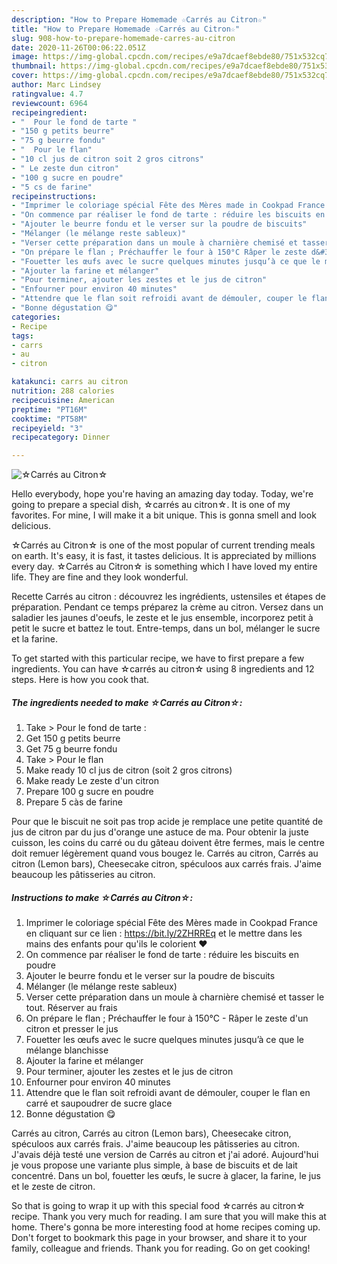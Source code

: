 ```yaml
---
description: "How to Prepare Homemade ☆Carrés au Citron☆"
title: "How to Prepare Homemade ☆Carrés au Citron☆"
slug: 908-how-to-prepare-homemade-carres-au-citron
date: 2020-11-26T00:06:22.051Z
image: https://img-global.cpcdn.com/recipes/e9a7dcaef8ebde80/751x532cq70/☆carres-au-citron☆-photo-principale-de-la-recette.jpg
thumbnail: https://img-global.cpcdn.com/recipes/e9a7dcaef8ebde80/751x532cq70/☆carres-au-citron☆-photo-principale-de-la-recette.jpg
cover: https://img-global.cpcdn.com/recipes/e9a7dcaef8ebde80/751x532cq70/☆carres-au-citron☆-photo-principale-de-la-recette.jpg
author: Marc Lindsey
ratingvalue: 4.7
reviewcount: 6964
recipeingredient:
- "  Pour le fond de tarte "
- "150 g petits beurre"
- "75 g beurre fondu"
- "  Pour le flan"
- "10 cl jus de citron soit 2 gros citrons"
- " Le zeste dun citron"
- "100 g sucre en poudre"
- "5 cs de farine"
recipeinstructions:
- "Imprimer le coloriage spécial Fête des Mères made in Cookpad France en cliquant sur ce lien : https://bit.ly/2ZHRREq et le mettre dans les mains des enfants pour qu&#39;ils le colorient ❤"
- "On commence par réaliser le fond de tarte : réduire les biscuits en poudre"
- "Ajouter le beurre fondu et le verser sur la poudre de biscuits"
- "Mélanger (le mélange reste sableux)"
- "Verser cette préparation dans un moule à charnière chemisé et tasser le tout. Réserver au frais"
- "On prépare le flan ; Préchauffer le four à 150°C Râper le zeste d&#39;un citron et presser le jus"
- "Fouetter les œufs avec le sucre quelques minutes jusqu’à ce que le mélange blanchisse"
- "Ajouter la farine et mélanger"
- "Pour terminer, ajouter les zestes et le jus de citron"
- "Enfourner pour environ 40 minutes"
- "Attendre que le flan soit refroidi avant de démouler, couper le flan en carré et saupoudrer de sucre glace"
- "Bonne dégustation 😋"
categories:
- Recipe
tags:
- carrs
- au
- citron

katakunci: carrs au citron 
nutrition: 288 calories
recipecuisine: American
preptime: "PT16M"
cooktime: "PT58M"
recipeyield: "3"
recipecategory: Dinner

---
```



![☆Carrés au Citron☆](https://img-global.cpcdn.com/recipes/e9a7dcaef8ebde80/751x532cq70/☆carres-au-citron☆-photo-principale-de-la-recette.jpg)

Hello everybody, hope you're having an amazing day today. Today, we're going to prepare a special dish, ☆carrés au citron☆. It is one of my favorites. For mine, I will make it a bit unique. This is gonna smell and look delicious.

☆Carrés au Citron☆ is one of the most popular of current trending meals on earth. It's easy, it is fast, it tastes delicious. It is appreciated by millions every day. ☆Carrés au Citron☆ is something which I have loved my entire life. They are fine and they look wonderful.

Recette Carrés au citron : découvrez les ingrédients, ustensiles et étapes de préparation. Pendant ce temps préparez la crème au citron. Versez dans un saladier les jaunes d&#39;oeufs, le zeste et le jus ensemble, incorporez petit à petit le sucre et battez le tout. Entre-temps, dans un bol, mélanger le sucre et la farine.


To get started with this particular recipe, we have to first prepare a few ingredients. You can have ☆carrés au citron☆ using 8 ingredients and 12 steps. Here is how you cook that.

<!--inarticleads1-->

##### The ingredients needed to make ☆Carrés au Citron☆:

1. Take  &gt; Pour le fond de tarte :
1. Get 150 g petits beurre
1. Get 75 g beurre fondu
1. Take  &gt; Pour le flan
1. Make ready 10 cl jus de citron (soit 2 gros citrons)
1. Make ready  Le zeste d&#39;un citron
1. Prepare 100 g sucre en poudre
1. Prepare 5 càs de farine


Pour que le biscuit ne soit pas trop acide je remplace une petite quantité de jus de citron par du jus d&#39;orange une astuce de ma. Pour obtenir la juste cuisson, les coins du carré ou du gâteau doivent être fermes, mais le centre doit remuer légèrement quand vous bougez le. Carrés au citron, Carrés au citron (Lemon bars), Cheesecake citron, spéculoos aux carrés frais. J&#39;aime beaucoup les pâtisseries au citron. 

<!--inarticleads2-->

##### Instructions to make ☆Carrés au Citron☆:

1. Imprimer le coloriage spécial Fête des Mères made in Cookpad France en cliquant sur ce lien : https://bit.ly/2ZHRREq et le mettre dans les mains des enfants pour qu&#39;ils le colorient ❤
1. On commence par réaliser le fond de tarte : réduire les biscuits en poudre
1. Ajouter le beurre fondu et le verser sur la poudre de biscuits
1. Mélanger (le mélange reste sableux)
1. Verser cette préparation dans un moule à charnière chemisé et tasser le tout. Réserver au frais
1. On prépare le flan ; Préchauffer le four à 150°C - Râper le zeste d&#39;un citron et presser le jus
1. Fouetter les œufs avec le sucre quelques minutes jusqu’à ce que le mélange blanchisse
1. Ajouter la farine et mélanger
1. Pour terminer, ajouter les zestes et le jus de citron
1. Enfourner pour environ 40 minutes
1. Attendre que le flan soit refroidi avant de démouler, couper le flan en carré et saupoudrer de sucre glace
1. Bonne dégustation 😋


Carrés au citron, Carrés au citron (Lemon bars), Cheesecake citron, spéculoos aux carrés frais. J&#39;aime beaucoup les pâtisseries au citron. J&#39;avais déjà testé une version de Carrés au citron et j&#39;ai adoré. Aujourd&#39;hui je vous propose une variante plus simple, à base de biscuits et de lait concentré. Dans un bol, fouetter les œufs, le sucre à glacer, la farine, le jus et le zeste de citron. 

So that is going to wrap it up with this special food ☆carrés au citron☆ recipe. Thank you very much for reading. I am sure that you will make this at home. There's gonna be more interesting food at home recipes coming up. Don't forget to bookmark this page in your browser, and share it to your family, colleague and friends. Thank you for reading. Go on get cooking!
